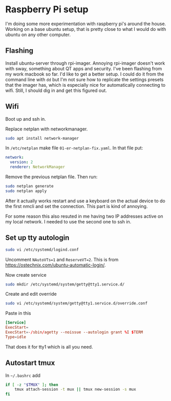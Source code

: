 # Raspberry Pi setup

I'm doing some more experimentation with raspberry pi's around the house. Working on a base ubuntu setup, that is pretty close to what I would do with ubuntu on any other computer.

## Flashing

Install ubuntu-server through rpi-imager. Annoying rpi-imager doesn't work with sway, something about QT apps and security. I've been flashing from my work macbook so far. I'd like to get a better setup. I could do it from the command line with `dd` but I'm not sure how to replicate the settings presets that the imager has, which is especially nice for automatically connecting to wifi. Still, I should dig in and get this figured out.

## Wifi

Boot up and ssh in.

Replace netplan with networkmanager.

```bash
sudo apt install network-manager
```

In `/etc/netplan` make file `01-er-netplan-fix.yaml`. In that file put:

```yaml
network:
  version: 2
  renderer: NetworkManager
```

Remove the previous netplan file. Then run:

```bash
sudo netplan generate
sudo netplan apply
```

After it actually works restart and use a keyboard on the actual device to do the first nmcli and set the connection. This part is kind of annoying.

For some reason this also resuted in me having two IP addresses active on my local network. I needed to use the second one to ssh in.

## Set up tty autologin

```bash
sudo vi /etc/systemd/logind.conf
```

Uncomment `NAutoVTs=1` and `ReserveVT=2`. This is from https://ostechnix.com/ubuntu-automatic-login/.

Now create service

```bash
sudo mkdir /etc/systemd/system/getty@tty1.service.d/
```

Create and edit override

```bash
sudo vi /etc/systemd/system/getty@tty1.service.d/override.conf
```

Paste in this

```conf
[Service]
ExecStart=
ExecStart=-/sbin/agetty --noissue --autologin grant %I $TERM
Type=idle
```

That does it for tty1 which is all you need.

## Autostart tmux

In `~/.bashrc` add

```bash
if [ -z "$TMUX" ]; then
    tmux attach-session -t mux || tmux new-session -s mux
fi
```





